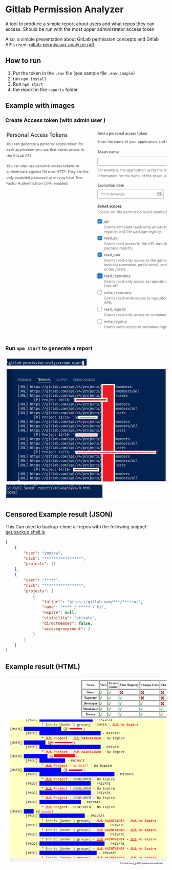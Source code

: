 # Gitlab Permission Analyzer

A tool to produce a simple report about users and what repos they can access. Should be run with the most upper administrator access token

Also, a simple presentation about GitLab permission concepts and Gitlab APIs used: [gitlab-permission-analyzer.pdf](./doc.files/gitlab-permission-analyzer.pdf)

## How to run

1. Put the token in the `.env` file (see sample file `.env.sample`)
2. run `npm install`
2. Run `npm start`
3.  the report in the `reports` folder.

## Example with images

### Create Access token (with admin user )

![step1](./doc.files/1.make.pat.png)

### Run `npm start` to generate a report

![step2](./doc.files/2.npm.start.png)

## Censored Example result (JSON)

This Can used to backup-clone all repos with the following snippet: [get.backup.shell.js](get.backup.shell.js)

```json
[
    {
        "user": "yonixw",
        "nick": "****************",
        "projects": []
    },
    {
        "user": "*****",
        "nick": "****************",
        "projects": [
            {
                "fullurl": "https://gitlab.com/***/****/ui",
                "name": "**** / ***** / Ui",
                "expire": null,
                "visibility": "private",
                "directmember": false,
                "accessgroupcount": 2
            }
        ]
    }
]
```

## Example result (HTML)

![step3](./doc.files/3.open.report.png)

